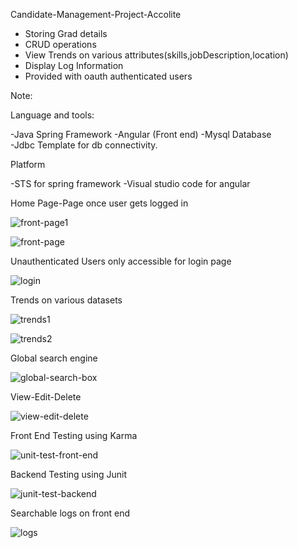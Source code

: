  Candidate-Management-Project-Accolite
- Storing Grad details
- CRUD operations
- View Trends on various attributes(skills,jobDescription,location)
- Display Log Information
- Provided with oauth authenticated users 

Note:

Language and tools:

-Java Spring Framework
-Angular (Front end)
-Mysql Database  
-Jdbc Template for db connectivity.

Platform

-STS for spring framework
-Visual studio code for angular

Home Page-Page once user gets logged in 

![front-page1](https://user-images.githubusercontent.com/49608687/117282370-4ca81f00-ae82-11eb-97d6-8813d1fc8026.JPG)

![front-page](https://user-images.githubusercontent.com/49608687/117281873-bd9b0700-ae81-11eb-9111-ff9c04d804db.JPG)

Unauthenticated Users only accessible for login page 

![login](https://user-images.githubusercontent.com/49608687/117283968-f805a380-ae83-11eb-8e3f-29019d551549.JPG)

Trends on various datasets

![trends1](https://user-images.githubusercontent.com/49608687/117282344-444fe400-ae82-11eb-8df8-add70ace648f.JPG)

![trends2](https://user-images.githubusercontent.com/49608687/117282361-487c0180-ae82-11eb-9d70-fc86d26b23b7.JPG)


Global search engine


![global-search-box](https://user-images.githubusercontent.com/49608687/117282519-782b0980-ae82-11eb-9386-86e26c50afdb.JPG)

View-Edit-Delete 

![view-edit-delete](https://user-images.githubusercontent.com/49608687/117282483-6ea1a180-ae82-11eb-9587-62433efe990e.JPG)



Front End Testing using Karma

![unit-test-front-end](https://user-images.githubusercontent.com/49608687/117282687-a7417b00-ae82-11eb-80a5-6a49d8dd8e45.JPG)

Backend Testing using Junit

![junit-test-backend](https://user-images.githubusercontent.com/49608687/117282651-9c86e600-ae82-11eb-9a8e-184041a8b8ca.JPG)


Searchable logs on front end


![logs](https://user-images.githubusercontent.com/49608687/117284156-2b483280-ae84-11eb-8711-eee3578d6e7f.JPG)





